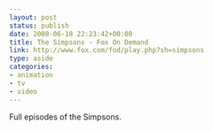 ```yaml
---
layout: post
status: publish
date: 2008-06-18 22:23:42+00:00
title: The Simpsons - Fox On Demand
link: http://www.fox.com/fod/play.php?sh=simpsons
type: aside
categories:
- animation
- tv
- video
---
```


Full episodes of the Simpsons.
